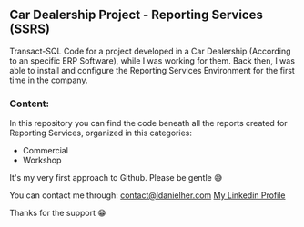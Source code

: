 ## Car Dealership Project - Reporting Services (SSRS)
Transact-SQL Code for a project developed in a Car Dealership (According to an specific ERP Software), while I was working for them.
Back then, I was able to install and configure the Reporting Services Environment for the first time in the company.

### Content:
In this repository you can find the code beneath all the reports created for Reporting Services, organized in this categories:
* Commercial
* Workshop

It's my very first approach to Github. Please be gentle :sweat_smile:

You can contact me through:
[contact@ldanielher.com](mailto:contact@ldanielher.com)
[My Linkedin Profile](https://www.linkedin.com/in/ldanielher/)

Thanks for the support :grin:
